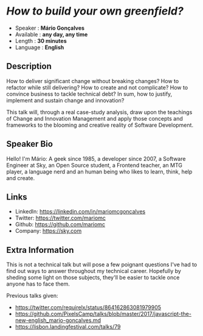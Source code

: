 _How to build your own greenfield?_
=========================

* Speaker   : **Mário Gonçalves**
* Available : **any day, any time**
* Length    : **30 minutes**
* Language  : **English**

Description
-----------

How to deliver significant change without breaking changes? How to refactor while still delivering? How to create and not complicate? How to convince business to tackle technical debt? In sum, how to justify, implement and sustain change and innovation?

This talk will, through a real case-study analysis, draw upon the teachings of Change and Innovation Management and apply those concepts and frameworks to the blooming and creative reality of Software Development.

Speaker Bio
-----------

Hello! I'm Mário: A geek since 1985, a developer since 2007, a Software Engineer at Sky, an Open Source student, a Frontend teacher, an MTG player, a language nerd and an human being who likes to learn, think, help and create.

Links
-----

* LinkedIn: https://linkedin.com/in/mariomcgoncalves
* Twitter: https://twitter.com/mariomc
* Github: https://github.com/mariomc
* Company: https://sky.com

Extra Information
-----------------

This is not a technical talk but will pose a few poignant questions I've had to find out ways to answer throughout my technical career. Hopefully by sheding some light on those subjects, they'll be easier to tackle once anyone has to face them.

Previous talks given:
* https://twitter.com/requirelx/status/864162863081979905
* https://github.com/PixelsCamp/talks/blob/master/2017/javascript-the-new-english_mario-goncalves.md
* https://lisbon.landingfestival.com/talks/79